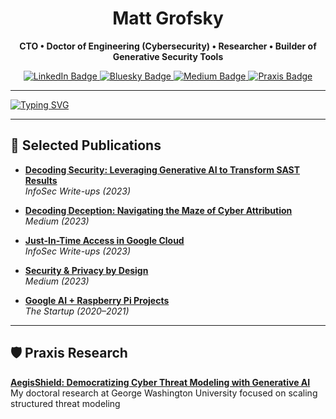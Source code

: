 <!-- GitHub Profile README for Matt Grofsky -->

<h1 align="center">Matt Grofsky</h1>

<p align="center"><b>CTO • Doctor of Engineering (Cybersecurity) • Researcher • Builder of Generative Security Tools</b></p>

<p align="center">
  <a href="https://www.linkedin.com/in/mattgrofsky" title="LinkedIn">
    <img src="https://img.shields.io/badge/LinkedIn-0077B5?style=for-the-badge&logo=linkedin&logoColor=white" alt="LinkedIn Badge">
  </a>
  <a href="https://bsky.app/profile/codemunkee.bsky.social" title="Bluesky">
    <img src="https://img.shields.io/badge/Bluesky-1DA1F2?style=for-the-badge" alt="Bluesky Badge">
  </a>
  <a href="https://medium.com/@mgrofsky" title="Medium">
    <img src="https://img.shields.io/badge/Medium-000000?style=for-the-badge&logo=medium&logoColor=white" alt="Medium Badge">
  </a>
  <a href="https://www.proquest.com/docview/3233915741" title="Doctoral Research">
    <img src="https://img.shields.io/badge/Praxis-AegisShield-blueviolet?style=for-the-badge" alt="Praxis Badge">
  </a>
</p>

---

[![Typing SVG](https://readme-typing-svg.demolab.com?font=Fira+Code&pause=1000&color=F7F7F7&width=600&lines=Generative+AI+for+Threat+Modeling+%F0%9F%94%AB;Scaling+Security+Automation+%F0%9F%9A%80;Simplifying+SAST+%2F+DAST+Pipelines+%F0%9F%93%88;Engineering+AI+for+Real-World+Defenders)](https://git.io/typing-svg)

---

## 📖 Selected Publications

- **[Decoding Security: Leveraging Generative AI to Transform SAST Results](https://medium.com/bugbountywriteup/decoding-security-leveraging-generative-ai-to-transform-sast-results-into-actionable-insights-d3669efa4858)**  
  _InfoSec Write-ups (2023)_

- **[Decoding Deception: Navigating the Maze of Cyber Attribution](https://medium.com/@mgrofsky/decoding-deception-navigating-the-maze-of-cyber-attribution-a3b018719dc2)**  
  _Medium (2023)_

- **[Just-In-Time Access in Google Cloud](https://medium.com/bugbountywriteup/just-in-time-access-in-google-cloud-enhancing-security-with-real-time-alerts-935de53cb8d3)**  
  _InfoSec Write-ups (2023)_

- **[Security & Privacy by Design](https://medium.com/@mgrofsky/implement-cybersecurity-from-the-start-7d04e60857d2)**  
  _Medium (2023)_

- **[Google AI + Raspberry Pi Projects](https://medium.com/@mgrofsky/analyze-your-call-recordings-with-google-ai-6e15ddcdac1d)**  
  _The Startup (2020–2021)_

---

## 🛡️ Praxis Research

**[AegisShield: Democratizing Cyber Threat Modeling with Generative AI](https://www.proquest.com/docview/3233915741)**  
My doctoral research at George Washington University focused on scaling structured threat modeling
